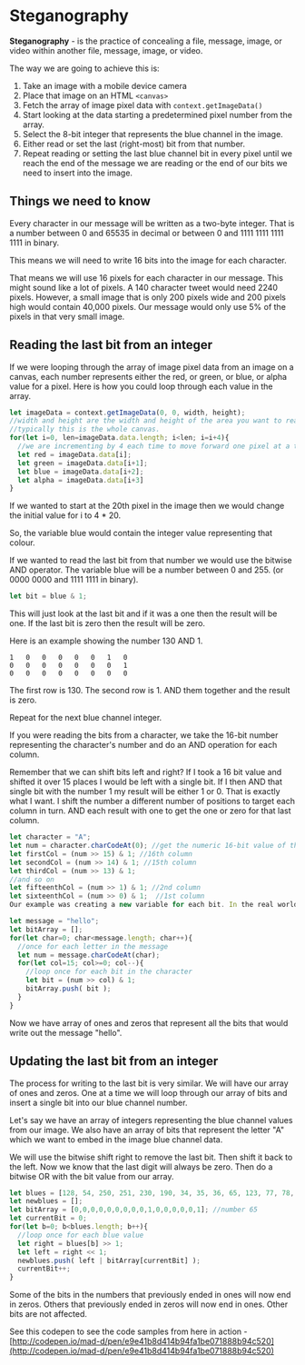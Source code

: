 # Steganography

**Steganography** - is the practice of concealing a file, message, image, or video within another file, message, image, or video.

The way we are going to achieve this is:

1. Take an image with a mobile device camera
2. Place that image on an HTML `<canvas>`
3. Fetch the array of image pixel data with `context.getImageData()`
4. Start looking at the data starting a predetermined pixel number from the array.
5. Select the 8-bit integer that represents the blue channel in the image.
6. Either read or set the last (right-most) bit from that number.
7. Repeat reading or setting the last blue channel bit in every pixel until we reach the end of the message we are reading or the end of our bits we need to insert into the image.


## Things we need to know

Every character in our message will be written as a two-byte integer. That is a number between 0 and 65535 in decimal or between 0 and 1111 1111 1111 1111 in binary.

This means we will need to write 16 bits into the image for each character.

That means we will use 16 pixels for each character in our message. This might sound like a lot of pixels. A 140 character tweet would need 2240 pixels. However, a small image that is only 200 pixels wide and 200 pixels high would contain 40,000 pixels. Our message would only use 5% of the pixels in that very small image.

## Reading the last bit from an integer

If we were looping through the array of image pixel data from an image on a canvas, each number represents either the red, or green, or blue, or alpha value for a pixel. Here is how you could loop through each value in the array.

```js
let imageData = context.getImageData(0, 0, width, height);
//width and height are the width and height of the area you want to read
//typically this is the whole canvas.
for(let i=0, len=imageData.data.length; i<len; i=i+4){
  //we are incrementing by 4 each time to move forward one pixel at a time
  let red = imageData.data[i];
  let green = imageData.data[i+1];
  let blue = imageData.data[i+2];
  let alpha = imageData.data[i+3]
} 
```

If we wanted to start at the 20th pixel in the image then we would change the initial value for i to 4 * 20.

So, the variable blue would contain the integer value representing that colour.

If we wanted to read the last bit from that number we would use the bitwise AND operator. The variable blue will be a number between 0 and 255. (or 0000 0000 and 1111 1111 in binary).

```js
let bit = blue & 1;
```

This will just look at the last bit and if it was a one then the result will be one. If the last bit is zero then the result will be zero.

Here is an example showing the number 130 AND 1.

```
1	0	0	0	0	0	1	0
0	0	0	0	0	0	0	1
0	0	0	0	0	0	0	0
```

The first row is 130. The second row is 1. AND them together and the result is zero.

Repeat for the next blue channel integer.

If you were reading the bits from a character, we take the 16-bit number representing the character's number and do an AND operation for each column. 

Remember that we can shift bits left and right? If I took a 16 bit value and shifted it over 15 places I would be left with a single bit. If I then AND that single bit with the number 1 my result will be either 1 or 0. That is exactly what I want. I shift the number a different number of positions to target each column in turn. AND each result with one to get the one or zero for that last column.

```js
let character = "A";
let num = character.charCodeAt(0); //get the numeric 16-bit value of the character at position zero in the string.
let firstCol = (num >> 15) & 1; //16th column
let secondCol = (num >> 14) & 1; //15th column
let thirdCol = (num >> 13) & 1;
//and so on
let fifteenthCol = (num >> 1) & 1; //2nd column
let sixteenthCol = (num >> 0) & 1;  //1st column
Our example was creating a new variable for each bit. In the real world we would just be doing this in a loop and adding each bit to an array that holds all the bits.

let message = "hello";
let bitArray = [];
for(let char=0; char<message.length; char++){
  //once for each letter in the message
  let num = message.charCodeAt(char);
  for(let col=15; col>=0; col--){
    //loop once for each bit in the character
    let bit = (num >> col) & 1;
    bitArray.push( bit );
  }
}
```

Now we have array of ones and zeros that represent all the bits that would write out the message "hello".

## Updating the last bit from an integer

The process for writing to the last bit is very similar. We will have our array of ones and zeros. One at a time we will loop through our array of bits and insert a single bit into our blue channel number.

Let's say we have an array of integers representing the blue channel values from our image. We also have an array of bits that represent the letter "A" which we want to embed in the image blue channel data.

We will use the bitwise shift right to remove the last bit. Then shift it back to the left. Now we know that the last digit will always be zero. Then do a bitwise OR with the bit value from our array.

```js
let blues = [128, 54, 250, 251, 230, 190, 34, 35, 36, 65, 123, 77, 78, 79, 45, 33];
let newblues = [];
let bitArray = [0,0,0,0,0,0,0,0,0,1,0,0,0,0,0,1]; //number 65
let currentBit = 0;
for(let b=0; b<blues.length; b++){
  //loop once for each blue value
  let right = blues[b] >> 1;
  let left = right << 1;
  newblues.push( left | bitArray[currentBit] );
  currentBit++;
}
```

Some of the bits in the numbers that previously ended in ones will now end in zeros. Others that previously ended in zeros will now end in ones. Other bits are not affected.

See this codepen to see the code samples from here in action - [http://codepen.io/mad-d/pen/e9e41b8d414b94fa1be071888b94c520](http://codepen.io/mad-d/pen/e9e41b8d414b94fa1be071888b94c520)

